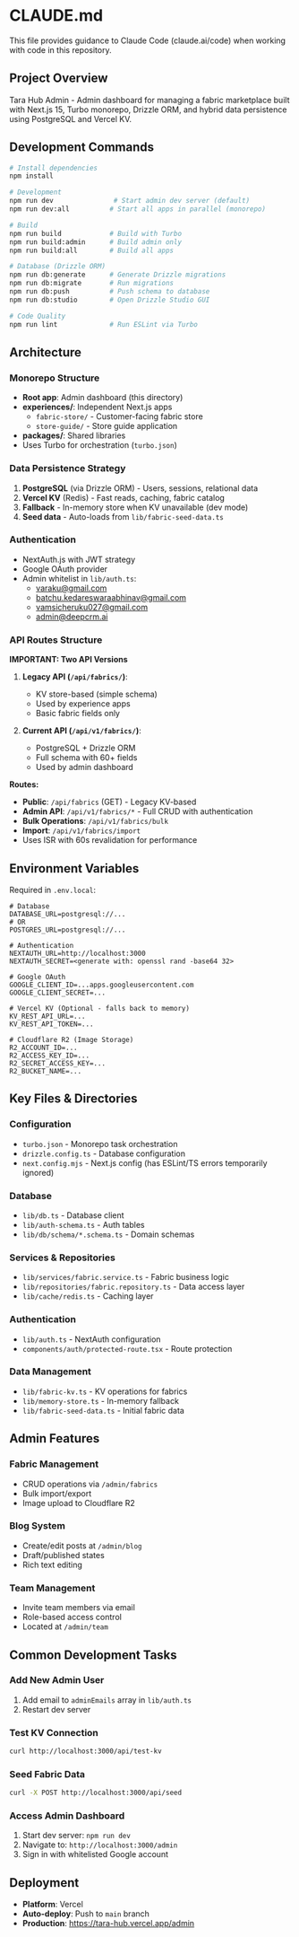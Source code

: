# CLAUDE.md

This file provides guidance to Claude Code (claude.ai/code) when working with code in this repository.

## Project Overview

Tara Hub Admin - Admin dashboard for managing a fabric marketplace built with Next.js 15, Turbo monorepo, Drizzle ORM, and hybrid data persistence using PostgreSQL and Vercel KV.

## Development Commands

```bash
# Install dependencies
npm install

# Development
npm run dev               # Start admin dev server (default)
npm run dev:all          # Start all apps in parallel (monorepo)

# Build
npm run build            # Build with Turbo
npm run build:admin      # Build admin only
npm run build:all        # Build all apps

# Database (Drizzle ORM)
npm run db:generate      # Generate Drizzle migrations
npm run db:migrate       # Run migrations
npm run db:push          # Push schema to database
npm run db:studio        # Open Drizzle Studio GUI

# Code Quality
npm run lint             # Run ESLint via Turbo
```

## Architecture

### Monorepo Structure
- **Root app**: Admin dashboard (this directory)
- **experiences/**: Independent Next.js apps
  - `fabric-store/` - Customer-facing fabric store
  - `store-guide/` - Store guide application
- **packages/**: Shared libraries
- Uses Turbo for orchestration (`turbo.json`)

### Data Persistence Strategy
1. **PostgreSQL** (via Drizzle ORM) - Users, sessions, relational data
2. **Vercel KV** (Redis) - Fast reads, caching, fabric catalog
3. **Fallback** - In-memory store when KV unavailable (dev mode)
4. **Seed data** - Auto-loads from `lib/fabric-seed-data.ts`

### Authentication
- NextAuth.js with JWT strategy
- Google OAuth provider
- Admin whitelist in `lib/auth.ts`:
  - varaku@gmail.com
  - batchu.kedareswaraabhinav@gmail.com
  - vamsicheruku027@gmail.com
  - admin@deepcrm.ai

### API Routes Structure

**IMPORTANT: Two API Versions**
1. **Legacy API (`/api/fabrics/`)**:
   - KV store-based (simple schema)
   - Used by experience apps
   - Basic fabric fields only
   
2. **Current API (`/api/v1/fabrics/`)**:
   - PostgreSQL + Drizzle ORM
   - Full schema with 60+ fields
   - Used by admin dashboard

**Routes:**
- **Public**: `/api/fabrics` (GET) - Legacy KV-based
- **Admin API**: `/api/v1/fabrics/*` - Full CRUD with authentication
- **Bulk Operations**: `/api/v1/fabrics/bulk`
- **Import**: `/api/v1/fabrics/import`
- Uses ISR with 60s revalidation for performance

## Environment Variables

Required in `.env.local`:
```env
# Database
DATABASE_URL=postgresql://...
# OR
POSTGRES_URL=postgresql://...

# Authentication
NEXTAUTH_URL=http://localhost:3000
NEXTAUTH_SECRET=<generate with: openssl rand -base64 32>

# Google OAuth
GOOGLE_CLIENT_ID=...apps.googleusercontent.com
GOOGLE_CLIENT_SECRET=...

# Vercel KV (Optional - falls back to memory)
KV_REST_API_URL=...
KV_REST_API_TOKEN=...

# Cloudflare R2 (Image Storage)
R2_ACCOUNT_ID=...
R2_ACCESS_KEY_ID=...
R2_SECRET_ACCESS_KEY=...
R2_BUCKET_NAME=...
```

## Key Files & Directories

### Configuration
- `turbo.json` - Monorepo task orchestration
- `drizzle.config.ts` - Database configuration
- `next.config.mjs` - Next.js config (has ESLint/TS errors temporarily ignored)

### Database
- `lib/db.ts` - Database client
- `lib/auth-schema.ts` - Auth tables
- `lib/db/schema/*.schema.ts` - Domain schemas

### Services & Repositories
- `lib/services/fabric.service.ts` - Fabric business logic
- `lib/repositories/fabric.repository.ts` - Data access layer
- `lib/cache/redis.ts` - Caching layer

### Authentication
- `lib/auth.ts` - NextAuth configuration
- `components/auth/protected-route.tsx` - Route protection

### Data Management
- `lib/fabric-kv.ts` - KV operations for fabrics
- `lib/memory-store.ts` - In-memory fallback
- `lib/fabric-seed-data.ts` - Initial fabric data

## Admin Features

### Fabric Management
- CRUD operations via `/admin/fabrics`
- Bulk import/export
- Image upload to Cloudflare R2

### Blog System
- Create/edit posts at `/admin/blog`
- Draft/published states
- Rich text editing

### Team Management
- Invite team members via email
- Role-based access control
- Located at `/admin/team`

## Common Development Tasks

### Add New Admin User
1. Add email to `adminEmails` array in `lib/auth.ts`
2. Restart dev server

### Test KV Connection
```bash
curl http://localhost:3000/api/test-kv
```

### Seed Fabric Data
```bash
curl -X POST http://localhost:3000/api/seed
```

### Access Admin Dashboard
1. Start dev server: `npm run dev`
2. Navigate to: `http://localhost:3000/admin`
3. Sign in with whitelisted Google account

## Deployment

- **Platform**: Vercel
- **Auto-deploy**: Push to `main` branch
- **Production**: https://tara-hub.vercel.app/admin